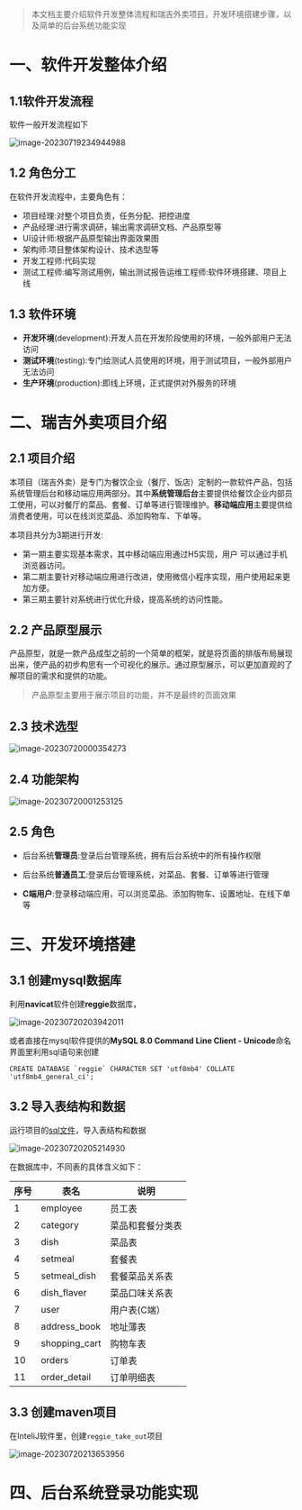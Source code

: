 > 本文档主要介绍软件开发整体流程和瑞吉外卖项目，开发环境搭建步骤，以及简单的后台系统功能实现



# 一、软件开发整体介绍

## 1.1软件开发流程

软件一般开发流程如下

![image-20230719234944988](images/image-20230719234944988.png)



## 1.2 角色分工

在软件开发流程中，主要角色有：

- 项目经理:对整个项目负责，任务分配、把控进度
- 产品经理:进行需求调研，输出需求调研文档、产品原型等
- UI设计师:根据产品原型输出界面效果图
- 架构师:项目整体架构设计、技术选型等
- 开发工程师:代码实现
- 测试工程师:编写测试用例，输出测试报告运维工程师:软件环境搭建、项目上线



## 1.3 软件环境

- **开发环境**(development):开发人员在开发阶段使用的环境，一般外部用户无法访问
- **测试环境**(testing):专门给测试人员使用的环境，用于测试项目，一般外部用户无法访问
- **生产环境**(production):即线上环境，正式提供对外服务的环境



# 二、瑞吉外卖项目介绍

## 2.1 项目介绍

本项目（瑞吉外卖）是专门为餐饮企业（餐厅、饭店）定制的一款软件产品，包括系统管理后台和移动端应用两部分。其中**系统管理后台**主要提供给餐饮企业内部员工使用，可以对餐厅的菜品、套餐、订单等进行管理维护。**移动端应用**主要提供给消费者使用，可以在线浏览菜品、添加购物车、下单等。

本项目共分为3期进行开发:

- 第一期主要实现基本需求，其中移动端应用通过H5实现，用户 可以通过手机浏览器访问。
- 第二期主要针对移动端应用进行改进，使用微信小程序实现，用户使用起来更加方便。
- 第三期主要针对系统进行优化升级，提高系统的访问性能。



## 2.2 产品原型展示

产品原型，就是一款产品成型之前的一个简单的框架，就是将页面的排版布局展现出来，使产品的初步构思有一个可视化的展示。通过原型展示，可以更加直观的了解项目的需求和提供的功能。

> 产品原型主要用于展示项目的功能，并不是最终的页面效果



## 2.3 技术选型

![image-20230720000354273](images/image-20230720000354273.png)



## 2.4 功能架构

![image-20230720001253125](images/image-20230720001253125.png)



## 2.5 角色

- 后台系统**管理员**:登录后台管理系统，拥有后台系统中的所有操作权限

- 后台系统**普通员工**:登录后台管理系统，对菜品、套餐、订单等进行管理
- **C端用户**:登录移动端应用，可以浏览菜品、添加购物车、设置地址、在线下单等



# 三、开发环境搭建

## 3.1 创建mysql数据库

利用**navicat**软件创建**reggie**数据库，

![image-20230720203942011](images/image-20230720203942011.png)

或者直接在mysql软件提供的**MySQL 8.0 Command Line Client - Unicode**命名界面里利用sql语句来创建

```
CREATE DATABASE `reggie` CHARACTER SET 'utf8mb4' COLLATE 'utf8mb4_general_ci';
```



## 3.2 导入表结构和数据

运行项目的[sql文件](../sql/)，导入表结构和数据

![image-20230720205214930](images/image-20230720205214930.png)

在数据库中，不同表的具体含义如下：

| 序号 | 表名          | 说明             |
| ---- | ------------- | ---------------- |
| 1    | employee      | 员工表           |
| 2    | category      | 菜品和套餐分类表 |
| 3    | dish          | 菜品表           |
| 4    | setmeal       | 套餐表           |
| 5    | setmeal_dish  | 套餐菜品关系表   |
| 6    | dish_flaver   | 菜品口味关系表   |
| 7    | user          | 用户表(C端）     |
| 8    | address_book  | 地址薄表         |
| 9    | shopping_cart | 购物车表         |
| 10   | orders        | 订单表           |
| 11   | order_detail  | 订单明细表       |



## 3.3 创建maven项目

在InteliJ软件里，创建`reggie_take_out`项目

![image-20230720213653956](images/image-20230720213653956.png)





# 四、后台系统登录功能实现



